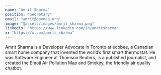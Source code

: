 ```yaml
---
name: "Amrit Sharma"
position: "Secretary"
email: "amrit@openaq.org"
image: "@assets/images/amrit_sharma.png"
linkedin: "https://www.linkedin.com/in/amritsharma"
x: "https://x.com/amrit_sharma"
---
```


Amrit Sharma is a Developer Advocate in Toronto at ecobee, a Canadian smart home company that invented the world’s first smart thermostat. He was Software Engineer at Thomson Reuters, is a published journalist, and created the Emoji Air Pollution Map and Smokey, the friendly air quality chatbot.
